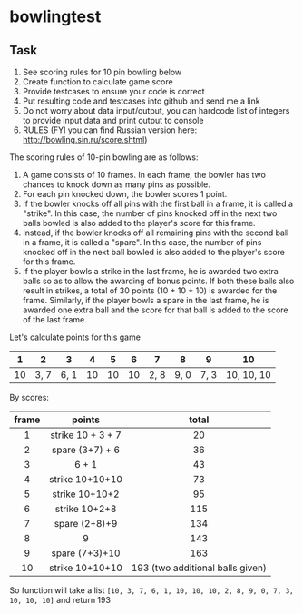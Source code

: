 
# bowlingtest

## Task

1. See scoring rules for 10 pin bowling below
2. Create function to calculate game score
3. Provide testcases to ensure your code is correct
4. Put resulting code and testcases into github and send me a link
5. Do not worry about data input/output, you can hardcode list of
integers to provide input data and print output to console
6. RULES (FYI you can find Russian version here: http://bowling.sin.ru/score.shtml)

The scoring rules of 10-pin bowling are as follows:

1. A game consists of 10 frames. In each frame, the bowler has two
chances to knock down as many pins as possible.
2. For each pin knocked down, the bowler scores 1 point.
3. If the bowler knocks off all pins with the first ball in a frame,
it is called a "strike". In this case, the number of pins knocked off
in the next two balls bowled is also added to the player's score for
this frame.
4. Instead, if the bowler knocks off all remaining pins with the
second ball in a frame, it is called a "spare". In this case, the
number of pins knocked off in the next ball bowled is also added to
the player's score for this frame.
5. If the player bowls a strike in the last frame, he is awarded two
extra balls so as to allow the awarding of bonus points. If both these
balls also result in strikes, a total of 30 points (10 + 10 + 10) is
awarded for the frame. Similarly, if the player bowls a spare in the
last frame, he is awarded one extra ball and the score for that ball
is added to the score of the last frame.

Let's calculate points for this game

| 1 | 2 | 3 | 4 | 5 | 6 | 7 | 8 | 9 | 10 |
|:-:|:-:|:-:|:-:|:-:|:-:|:-:|:-:|:-:|:-: |
| 10 | 3, 7 | 6, 1 | 10 | 10 | 10 | 2, 8 | 9, 0 | 7, 3 | 10, 10, 10|

By scores:

| frame | points | total |
|:-:|:-:|:-:|
| 1 | strike 10 + 3 + 7 | 20 |
| 2 | spare  (3+7) + 6 | 36 |
| 3 | 6 + 1 | 43 |
| 4 | strike 10+10+10 | 73 |
| 5 | strike 10+10+2 | 95 |
| 6 | strike 10+2+8 | 115 |
| 7 | spare (2+8)+9 | 134 |
| 8 | 9 | 143 |
| 9 | spare (7+3)+10 | 163 |
| 10 | strike 10+10+10 | 193 (two additional balls given) |

So function will take a list
`[10, 3, 7, 6, 1, 10, 10, 10, 2, 8, 9, 0, 7, 3, 10, 10, 10]` and return 193